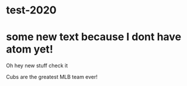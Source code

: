 # test-2020
# some new text because I dont have atom yet!

Oh hey new stuff check it

Cubs are the greatest MLB team ever!

